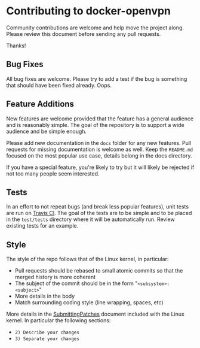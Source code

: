 # Contributing to docker-openvpn

Community contributions are welcome and help move the project along.  Please review this document before sending any pull requests.

Thanks!

## Bug Fixes

All bug fixes are welcome.  Please try to add a test if the bug is something that should have been fixed already.  Oops.

## Feature Additions

New features are welcome provided that the feature has a general audience and is reasonably simple.  The goal of the repository is to support a wide audience and be simple enough.

Please add new documentation in the `docs` folder for any new features.  Pull requests for missing documentation is welcome as well.  Keep the `README.md` focused on the most popular use case, details belong in the docs directory.

If you have a special feature, you're likely to try but it will likely be rejected if not too many people seem interested.

## Tests

In an effort to not repeat bugs (and break less popular features), unit tests are run on [Travis CI](https://travis-ci.org/kylemanna/docker-openvpn).  The goal of the tests are to be simple and to be placed in the `test/tests` directory where it will be automatically run.  Review existing tests for an example.

## Style

The style of the repo follows that of the Linux kernel, in particular:

* Pull requests should be rebased to small atomic commits so that the merged history is more coherent
* The subject of the commit should be in the form "`<subsystem>: <subject>`"
* More details in the body
* Match surrounding coding style (line wrapping, spaces, etc)

More details in the [SubmittingPatches](https://www.kernel.org/doc/html/latest/process/submitting-patches.html) document included with the Linux kernel.  In particular the following sections:

* `2) Describe your changes`
* `3) Separate your changes`
